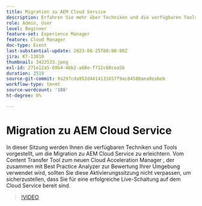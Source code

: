 ```yaml
---
title: Migration zu AEM Cloud Service
description: Erfahren Sie mehr über Techniken und die verfügbaren Tools, um die Migration zu AEM Cloud Service zu erleichtern. Vom Content Transfer Tool zum neuen Cloud Acceleration Manager , der zusammen mit Best Practice Analyzer zur Bewertung Ihrer Umgebung verwendet wird.
role: Admin, User
level: Beginner
feature-set: Experience Manager
feature: Cloud Manager
doc-type: Event
last-substantial-update: 2023-08-25T00:00:00Z
jira: KT-13810
thumbnail: 3422533.jpeg
exl-id: 271e12a5-69b4-4bb2-a68e-f712c68cea5b
duration: 2519
source-git-commit: 9a297cda953d4414131657f9ac84580aea0eabeb
workflow-type: tm+mt
source-wordcount: '108'
ht-degree: 0%

---
```


# Migration zu AEM Cloud Service

In dieser Sitzung werden Ihnen die verfügbaren Techniken und Tools vorgestellt, um die Migration zu AEM Cloud Service zu erleichtern. Vom Content Transfer Tool zum neuen Cloud Acceleration Manager , der zusammen mit Best Practice Analyzer zur Bewertung Ihrer Umgebung verwendet wird, sollten Sie diese Aktivierungssitzung nicht verpassen, um sicherzustellen, dass Sie für eine erfolgreiche Live-Schaltung auf dem Cloud Service bereit sind.

>[!VIDEO](https://video.tv.adobe.com/v/3422533/?learn=on)
